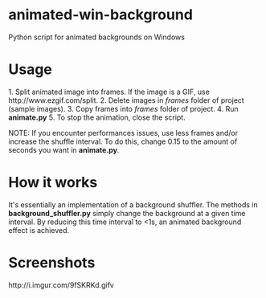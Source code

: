 # animated-win-background
Python script for animated backgrounds on Windows
<h1>Usage</h1>
1. Split animated image into frames. If the image is a GIF, use http://www.ezgif.com/split.
2. Delete images in <i>frames</i> folder of project (sample images).
3. Copy frames into <i>frames</i> folder of project.
4. Run <b>animate.py</b>
5. To stop the animation, close the script. 

NOTE: If you encounter performances issues, use less frames and/or increase the shuffle interval. To do this, change 0.15 to the amount of seconds you want in <b>animate.py</b>.

<h1>How it works</h1>
It's essentially an implementation of a background shuffler. The methods in <b>background_shuffler.py</b> simply change the background at a given time interval. By reducing this time interval to <1s, an animated background effect is achieved. 

<h1>Screenshots</h1>
http://i.imgur.com/9fSKRKd.gifv
